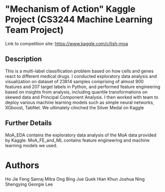 # "Mechanism of Action" Kaggle Project (CS3244 Machine Learning Team Project)
Link to competition site: https://www.kaggle.com/c/lish-moa

## Description
This is a multi-label classification problem based on how cells and genes react to different medical drugs. I conducted exploratory data analysis and visualization on dataset of 23814 samples comprising of almost 900 features and 207 target labels in Python, and performed feature engineering based on insights from analysis, including quantile transformations on skewed data and Principal Component Analysis. I then worked with team to deploy various machine learning models such as simple neural networks, XGboost, TabNet. We ultimately clinched the Silver Medal on Kaggle

## Further Details
MoA_EDA contains the exploratory data analysis of the MoA data provided by Kaggle. MoA_FE_and_ML contains feature engineering and machine learning models we used.

# Authors
Ho Jie Feng
Sanraj Mitra
Ong Bing Jue
Quek Hian Khun Joshua
Ning Shengying
Georgie Lee

